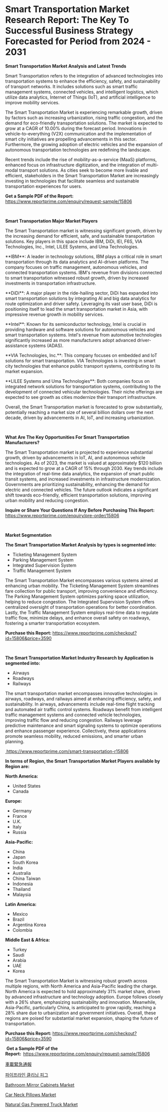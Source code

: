 <p><h1>Smart Transportation Market Research Report: The Key To Successful Business Strategy Forecasted for Period from 2024 - 2031</h1></p><p><strong>Smart Transportation Market Analysis and Latest Trends</strong></p>
<p><p>Smart Transportation refers to the integration of advanced technologies into transportation systems to enhance the efficiency, safety, and sustainability of transport networks. It includes solutions such as smart traffic management systems, connected vehicles, and intelligent logistics, which utilize data analytics, Internet of Things (IoT), and artificial intelligence to improve mobility services.</p><p>The Smart Transportation Market is experiencing remarkable growth, driven by factors such as increasing urbanization, rising traffic congestion, and the demand for eco-friendly transportation solutions. The market is expected to grow at a CAGR of 10.00% during the forecast period. Innovations in vehicle-to-everything (V2X) communication and the implementation of smart city initiatives are propelling advancements in this sector. Furthermore, the growing adoption of electric vehicles and the expansion of autonomous transportation technologies are redefining the landscape.</p><p>Recent trends include the rise of mobility-as-a-service (MaaS) platforms, enhanced focus on infrastructure digitization, and the integration of multi-modal transport solutions. As cities seek to become more livable and efficient, stakeholders in the Smart Transportation Market are increasingly investing in technologies that facilitate seamless and sustainable transportation experiences for users.</p></p>
<p><strong>Get a Sample PDF of the Report:&nbsp;</strong> <a href="https://www.reportprime.com/enquiry/request-sample/15806">https://www.reportprime.com/enquiry/request-sample/15806</a></p>
<p>&nbsp;</p>
<p><strong>Smart Transportation Major Market Players</strong></p>
<p><p>The Smart Transportation market is witnessing significant growth, driven by the increasing demand for efficient, safe, and sustainable transportation solutions. Key players in this space include IBM, DiDi, IEI, F6S, VIA Technologies, Inc., Intel, LILEE Systems, and Uma Technologies.</p><p>**IBM**: A leader in technology solutions, IBM plays a critical role in smart transportation through its data analytics and AI-driven platforms. The company focuses on traffic management, autonomous vehicles, and connected transportation systems. IBM's revenue from divisions connected to smart transportation witnessed robust growth, driven by increased investments in transportation infrastructure.</p><p>**DiDi**: A major player in the ride-hailing sector, DiDi has expanded into smart transportation solutions by integrating AI and big data analytics for route optimization and driver safety. Leveraging its vast user base, DiDi is positioning itself to lead the smart transportation market in Asia, with impressive revenue growth in mobility services.</p><p>**Intel**: Known for its semiconductor technology, Intel is crucial in providing hardware and software solutions for autonomous vehicles and smart transportation systems. Intel's revenue from automotive technologies significantly increased as more manufacturers adopt advanced driver-assistance systems (ADAS).</p><p>**VIA Technologies, Inc.**: This company focuses on embedded and IoT solutions for smart transportation. VIA Technologies is investing in smart city technologies that enhance public transport systems, contributing to its market expansion.</p><p>**LILEE Systems and Uma Technologies**: Both companies focus on integrated network solutions for transportation systems, contributing to the development of connected vehicular technologies. Their niche offerings are expected to see growth as cities modernize their transport infrastructure.</p><p>Overall, the Smart Transportation market is forecasted to grow substantially, potentially reaching a market size of several billion dollars over the next decade, driven by advancements in AI, IoT, and increasing urbanization.</p></p>
<p>&nbsp;</p>
<p><strong>What Are The Key Opportunities For Smart Transportation Manufacturers?</strong></p>
<p><p>The Smart Transportation market is projected to experience substantial growth, driven by advancements in IoT, AI, and autonomous vehicle technologies. As of 2023, the market is valued at approximately $120 billion and is expected to grow at a CAGR of 15% through 2030. Key trends include the integration of real-time data analytics, the expansion of smart public transit systems, and increased investments in infrastructure modernization. Governments are prioritizing sustainability, enhancing the demand for electric and connected vehicles. The future outlook indicates a significant shift towards eco-friendly, efficient transportation solutions, improving urban mobility and reducing congestion.</p></p>
<p><strong>Inquire or Share Your Questions If Any Before Purchasing This Report:</strong> <a href="https://www.reportprime.com/enquiry/pre-order/15806">https://www.reportprime.com/enquiry/pre-order/15806</a></p>
<p>&nbsp;</p>
<p><strong>Market Segmentation</strong></p>
<p><strong>The Smart Transportation Market Analysis by types is segmented into:</strong></p>
<p><ul><li>Ticketing Management System</li><li>Parking Management System</li><li>Integrated Supervision System</li><li>Traffic Management System</li></ul></p>
<p><p>The Smart Transportation Market encompasses various systems aimed at enhancing urban mobility. The Ticketing Management System streamlines fare collection for public transport, improving convenience and efficiency. The Parking Management System optimizes parking space utilization, helping to reduce congestion. The Integrated Supervision System offers centralized oversight of transportation operations for better coordination. Lastly, the Traffic Management System employs real-time data to regulate traffic flow, minimize delays, and enhance overall safety on roadways, fostering a smarter transportation ecosystem.</p></p>
<p><strong>Purchase this Report:&nbsp;</strong><a href="https://www.reportprime.com/checkout?id=15806&price=3590">https://www.reportprime.com/checkout?id=15806&price=3590</a></p>
<p>&nbsp;</p>
<p><strong>The Smart Transportation Market Industry Research by Application is segmented into:</strong></p>
<p><ul><li>Airways</li><li>Roadways</li><li>Railways</li></ul></p>
<p><p>The smart transportation market encompasses innovative technologies in airways, roadways, and railways aimed at enhancing efficiency, safety, and sustainability. In airways, advancements include real-time flight tracking and automated air traffic control systems. Roadways benefit from intelligent traffic management systems and connected vehicle technologies, improving traffic flow and reducing congestion. Railways leverage predictive maintenance and smart signaling systems to optimize operations and enhance passenger experience. Collectively, these applications promote seamless mobility, reduced emissions, and smarter urban planning.</p></p>
<p><a href="https://www.reportprime.com/smart-transportation-r15806">&nbsp;https://www.reportprime.com/smart-transportation-r15806</a></p>
<p><strong>In terms of Region, the Smart Transportation Market Players available by Region are:</strong></p>
<p>
    <p> <strong> North America: </strong>
        <ul>
            <li>United States</li>
            <li>Canada</li>
        </ul>
        </p> 
    <p> <strong> Europe: </strong>
        <ul>
            <li>Germany</li>
            <li>France</li>
            <li>U.K.</li>
            <li>Italy</li>
            <li>Russia</li>
        </ul>
        </p> 
    <p> <strong> Asia-Pacific: </strong>
        <ul>
            <li>China</li>
            <li>Japan</li>
            <li>South Korea</li>
            <li>India</li>
            <li>Australia</li>
            <li>China Taiwan</li>
            <li>Indonesia</li>
            <li>Thailand</li>
            <li>Malaysia</li>
        </ul>
        </p> 
    <p> <strong> Latin America: </strong>
        <ul>
            <li>Mexico</li>
            <li>Brazil</li>
            <li>Argentina Korea</li>
            <li>Colombia</li>
        </ul>
        </p> 
    <p> <strong> Middle East & Africa: </strong>
        <ul>
            <li>Turkey</li>
            <li>Saudi</li>
            <li>Arabia</li>
            <li>UAE</li>
            <li>Korea</li>
        </ul>
    </p>
    </p>
<p><p>The Smart Transportation Market is witnessing robust growth across multiple regions, with North America and Asia-Pacific leading the charge. North America is expected to hold approximately 31% market share, driven by advanced infrastructure and technology adoption. Europe follows closely with a 26% share, emphasizing sustainability and innovation. Meanwhile, Asia-Pacific, particularly China, is anticipated to grow rapidly, reaching a 28% share due to urbanization and government initiatives. Overall, these regions are poised for substantial market expansion, shaping the future of transportation.</p></p>
<p><strong>Purchase this Report: </strong><a href="https://www.reportprime.com/checkout?id=15806&price=3590">https://www.reportprime.com/checkout?id=15806&price=3590</a></p>
<p>&nbsp;<strong>Get a Sample PDF of the Report:&nbsp;&nbsp;</strong><a href="https://www.reportprime.com/enquiry/request-sample/15806">https://www.reportprime.com/enquiry/request-sample/15806</a></p>
<p><strong></strong></p>
<p><p><a href="https://medium.com/@olyy49keyt/in-vehicle-emergency-calling-market-%E3%81%AE%E3%82%B0%E3%83%AD%E3%83%BC%E3%83%90%E3%83%AB%E5%B8%82%E5%A0%B4%E6%A6%82%E8%A6%81%E3%81%AF-%E4%B8%96%E7%95%8C%E3%81%8A%E3%82%88%E3%81%B3%E4%B8%BB%E8%A6%81%E5%B8%82%E5%A0%B4%E3%81%AB%E3%81%8A%E3%81%91%E3%82%8B%E6%A5%AD%E7%95%8C%E3%81%AB%E5%BD%B1%E9%9F%BF%E3%82%92%E4%B8%8E%E3%81%88%E3%82%8B%E4%B8%BB%E8%A6%81%E3%81%AA%E3%83%88%E3%83%AC%E3%83%B3%E3%83%89%E3%81%AB%E3%81%A4%E3%81%84%E3%81%A6-%E7%8B%AC%E8%87%AA%E3%81%AE%E8%A6%96%E7%82%B9%E3%82%92%E6%8F%90%E4%BE%9B%E3%81%97%E3%81%BE%E3%81%99-5471ab23264f">車載緊急通報</a></p><p><a href="https://medium.com/@nikki.bettison/%ED%8C%8C%EC%9D%B4%ED%94%84%EB%9D%BC%EC%9D%B8-%ED%81%B4%EB%A6%AC%EB%8B%9D-%ED%94%BC%EA%B7%B8-%EC%82%B0%EC%97%85-%EB%B6%84%EC%84%9D-%EB%B3%B4%EA%B3%A0%EC%84%9C-2024%EB%85%84%EB%B6%80%ED%84%B0-2031%EB%85%84%EA%B9%8C%EC%A7%80%EC%9D%98-%EA%B8%B0%EA%B0%84-%EB%8F%99%EC%95%88-%EC%9D%91%EC%9A%A9-%EB%B6%84%EC%95%BC-%EC%9C%A0%ED%98%95-%EB%B0%8F-%EC%A7%80%EC%97%AD%EB%B3%84%EB%A1%9C-5-2-%EC%9D%98-8a76b1b5c8cd">파이프라인 클리닝 피그</a></p><p><a href="https://medium.com/@barbarakbess8920/this-report-on-bathroom-mirror-cabinets-market-is-a-comprehensive-analysis-of-market-shares-6c49318e525e">Bathroom Mirror Cabinets Market</a></p><p><a href="https://medium.com/@barbarakbess8920/the-car-neck-pillows-market-report-analyzes-important-operational-and-performance-data-so-one-may-0224a4237c2a">Car Neck Pillows Market</a></p><p><a href="https://issuu.com/reportprime-2/docs/natural-gas-powered-truck-market-si_e4d480af59938b">Natural Gas Powered Truck Market</a></p></p>
